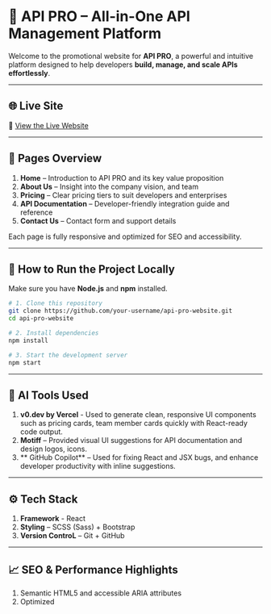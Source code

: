 # 🚀 API PRO – All-in-One API Management Platform

Welcome to the promotional website for **API PRO**, a powerful and intuitive platform designed to help developers **build, manage, and scale APIs effortlessly**.

---

## 🌐 Live Site

🔗 [View the Live Website](https://your-username.github.io/api-pro-website)


---

## 📄 Pages Overview

1. **Home** – Introduction to API PRO and its key value proposition  
2. **About Us** – Insight into the company vision, and team  
3. **Pricing** – Clear pricing tiers to suit developers and enterprises  
4. **API Documentation** – Developer-friendly integration guide and reference  
5. **Contact Us** – Contact form and support details  

Each page is fully responsive and optimized for SEO and accessibility.

---

## 🧰 How to Run the Project Locally

Make sure you have **Node.js** and **npm** installed.

```bash
# 1. Clone this repository
git clone https://github.com/your-username/api-pro-website.git
cd api-pro-website

# 2. Install dependencies
npm install

# 3. Start the development server
npm start
```
---

## 🤖  AI Tools Used

1. **v0.dev by Vercel** - Used to generate clean, responsive UI components such as pricing cards, team member cards quickly with React-ready code output.
2. **Motiff** – Provided visual UI suggestions for API documentation and design logos, icons. 
3. ** GitHub Copilot** – Used for fixing React and JSX bugs, and enhance developer productivity with inline suggestions. 

---

## ⚙️ Tech Stack

1. **Framework** - React
2. **Styling** – SCSS (Sass) + Bootstrap
3. **Version ControL** – Git + GitHub

---
## 📈 SEO & Performance Highlights

1. Semantic HTML5 and accessible ARIA attributes
2. Optimized <title> and <meta> tags for each page
3. Mobile-first responsive design

---

